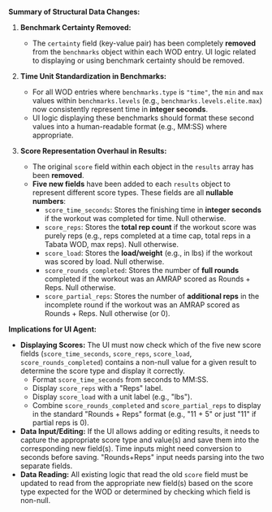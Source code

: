 **Summary of Structural Data Changes:**

1. **Benchmark Certainty Removed:**

   * The `certainty` field (key-value pair) has been completely **removed** from the `benchmarks` object within each WOD entry. UI logic related to displaying or using benchmark certainty should be removed.  
2. **Time Unit Standardization in Benchmarks:**

   * For all WOD entries where `benchmarks.type` is `"time"`, the `min` and `max` values within `benchmarks.levels` (e.g., `benchmarks.levels.elite.max`) now consistently represent time in **integer seconds**.  
   * UI logic displaying these benchmarks should format these second values into a human-readable format (e.g., MM:SS) where appropriate.  
3. **Score Representation Overhaul in Results:**

   * The original `score` field within each object in the `results` array has been **removed**.  
   * **Five new fields** have been added to each `results` object to represent different score types. These fields are all **nullable numbers**:  
     * `score_time_seconds`: Stores the finishing time in **integer seconds** if the workout was completed for time. Null otherwise.  
     * `score_reps`: Stores the **total rep count** if the workout score was purely reps (e.g., reps completed at a time cap, total reps in a Tabata WOD, max reps). Null otherwise.  
     * `score_load`: Stores the **load/weight** (e.g., in lbs) if the workout was scored by load. Null otherwise.  
     * `score_rounds_completed`: Stores the number of **full rounds** completed if the workout was an AMRAP scored as Rounds \+ Reps. Null otherwise.  
     * `score_partial_reps`: Stores the number of **additional reps** in the incomplete round if the workout was an AMRAP scored as Rounds \+ Reps. Null otherwise (or 0).

**Implications for UI Agent:**

* **Displaying Scores:** The UI must now check which of the five new score fields (`score_time_seconds`, `score_reps`, `score_load`, `score_rounds_completed`) contains a non-null value for a given result to determine the score type and display it correctly.  
  * Format `score_time_seconds` from seconds to MM:SS.  
  * Display `score_reps` with a "Reps" label.  
  * Display `score_load` with a unit label (e.g., "lbs").  
  * Combine `score_rounds_completed` and `score_partial_reps` to display in the standard "Rounds \+ Reps" format (e.g., "11 \+ 5" or just "11" if partial reps is 0).  
* **Data Input/Editing:** If the UI allows adding or editing results, it needs to capture the appropriate score type and value(s) and save them into the corresponding new field(s). Time inputs might need conversion to seconds before saving. "Rounds+Reps" input needs parsing into the two separate fields.  
* **Data Reading:** All existing logic that read the old `score` field must be updated to read from the appropriate new field(s) based on the score type expected for the WOD or determined by checking which field is non-null.

